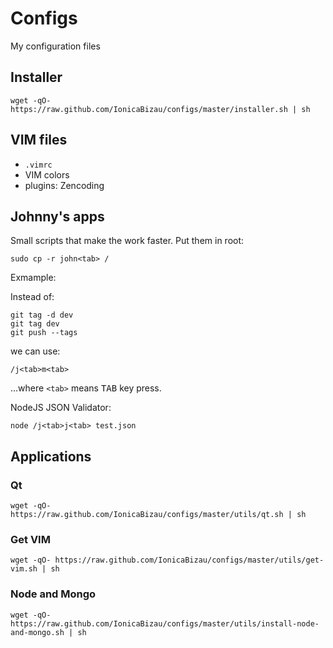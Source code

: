 # Configs

My configuration files

## Installer

```
wget -qO- https://raw.github.com/IonicaBizau/configs/master/installer.sh | sh
```

## VIM files

 - `.vimrc`
 - VIM colors
 - plugins: Zencoding

## Johnny's apps

Small scripts that make the work faster. Put them in root:

```
sudo cp -r john<tab> /
```

Exmample:

Instead of:

```
git tag -d dev
git tag dev
git push --tags
```
we can use:

```
/j<tab>m<tab>
```

...where `<tab>` means <kbd>TAB</kbd> key press.

NodeJS JSON Validator:

```
node /j<tab>j<tab> test.json
```


## Applications

### Qt

```
wget -qO- https://raw.github.com/IonicaBizau/configs/master/utils/qt.sh | sh
```

### Get VIM

```
wget -qO- https://raw.github.com/IonicaBizau/configs/master/utils/get-vim.sh | sh
```


### Node and Mongo

```
wget -qO- https://raw.github.com/IonicaBizau/configs/master/utils/install-node-and-mongo.sh | sh
```
